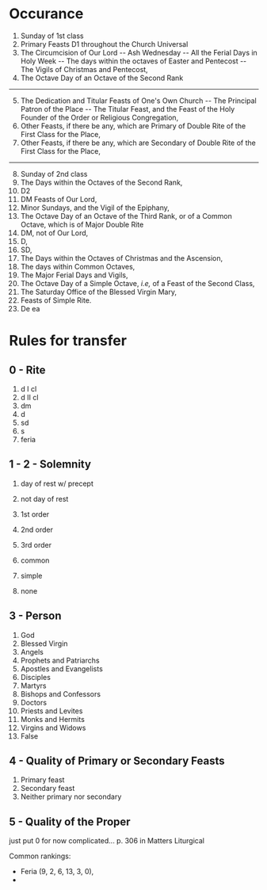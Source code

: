 # Occurance

1. Sunday of 1st class
2. Primary Feasts D1 throughout the Church Universal
3. The Circumcision of Our Lord -- Ash Wednesday -- All the Ferial Days in Holy Week -- The days within the octaves of Easter and Pentecost -- The Vigils of Christmas and Pentecost,
4. The Octave Day of an Octave of the Second Rank
---
5. The Dedication and Titular Feasts of One's Own Church -- The Principal Patron of the Place -- The Titular Feast, and the Feast of the Holy Founder of the Order or Religious Congregation,
6. Other Feasts, if there be any, which are Primary of Double Rite of the First Class for the Place, 
7. Other Feasts, if there be any, which are Secondary of Double Rite of the First Class for the Place, 
---
8. Sunday of 2nd class
9.  The Days within the Octaves of the Second Rank,
10. D2
11. DM Feasts of Our Lord,
12. Minor Sundays, and the Vigil of the Epiphany,
13. The Octave Day of an Octave of the Third Rank, or of a Common Octave, which is of Major Double Rite
14. DM, not of Our Lord,
15. D,
16. SD,
17. The Days within the Octaves of Christmas and the Ascension,
18. The days within Common Octaves, 
19. The Major Ferial Days and Vigils,
20. The Octave Day of a Simple Octave, *i.e,* of a Feast of the Second Class,
21. The Saturday Office of the Blessed Virgin Mary,
22. Feasts of Simple Rite.
23. De ea

# Rules for transfer

## 0 - Rite

1. d I cl
2. d II cl
3. dm
4. d
5. sd
8. s
9. feria

## 1 - 2 - Solemnity

1. day of rest w/ precept
2. not day of rest

1. 1st order
2. 2nd order
3. 3rd order
4. common
5. simple
6. none

## 3 - Person

1. God
2. Blessed Virgin
3. Angels
4. Prophets and Patriarchs
5. Apostles and Evangelists
6. Disciples
7. Martyrs
8. Bishops and Confessors
9. Doctors
10. Priests and Levites
11. Monks and Hermits
12. Virgins and Widows
13. False

## 4 - Quality of Primary or Secondary Feasts

1. Primary feast
2. Secondary feast
3. Neither primary nor secondary

## 5 - Quality of the Proper

just put 0 for now
complicated... p. 306 in Matters Liturgical

Common rankings: 

- Feria (9, 2, 6, 13, 3, 0),
- 